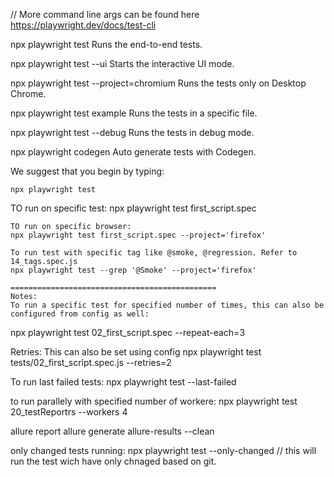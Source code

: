  // More command line args can be found here
 https://playwright.dev/docs/test-cli
 
 npx playwright test
    Runs the end-to-end tests.

  npx playwright test --ui
    Starts the interactive UI mode.

  npx playwright test --project=chromium
    Runs the tests only on Desktop Chrome.

  npx playwright test example
    Runs the tests in a specific file.

  npx playwright test --debug
    Runs the tests in debug mode.

  npx playwright codegen
    Auto generate tests with Codegen.

We suggest that you begin by typing:

    npx playwright test

TO run on specific test:
    npx playwright test first_script.spec

    TO run on specific browser:
    npx playwright test first_script.spec --project='firefox'

    To run test with specific tag like @smoke, @regression. Refer to 14_tags.spec.js
    npx playwright test --grep '@Smoke' --project='firefox'

    ==============================================
    Notes:
    To run a specific test for specified number of times, this can also be configured from config as well:
npx playwright test 02_first_script.spec --repeat-each=3


Retries: This can also be set using config
npx playwright test tests/02_first_script.spec.js --retries=2


To run last failed tests:
npx playwright test --last-failed

to run parallely with specified number of workere: 
npx playwright test 20_testReportrs --workers 4


allure report
allure generate allure-results --clean


only changed tests running:
npx playwright test --only-changed // this will run the test wich have only chnaged based on git.

